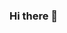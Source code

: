 ### Hi there 👋

<!--
**sarahshehri/sarahshehri** is a ✨ _special_ ✨ repository because its `README.md` (this file) appears on your GitHub profile.

Here are some ideas to get you started:

- 🔭 I’m currently working on Maximus
- 🌱 I’m currently learning LLM, English Language
- 👯 I’m looking to collaborate on Start Ups
- 🤔 I’m looking for help with Co-Founder
- 💬 Ask me about Data
- 📫 How to reach me: Twiteer
- 😄 Pronouns: ME
- ⚡ Fun fact: Life
-->
